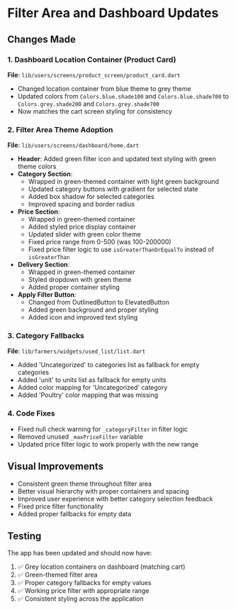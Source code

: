 # Filter Area and Dashboard Updates

## Changes Made

### 1. Dashboard Location Container (Product Card)
**File**: `lib/users/screens/product_screen/product_card.dart`
- Changed location container from blue theme to grey theme
- Updated colors from `Colors.blue.shade100` and `Colors.blue.shade700` to `Colors.grey.shade200` and `Colors.grey.shade700`
- Now matches the cart screen styling for consistency

### 2. Filter Area Theme Adoption
**File**: `lib/users/screens/dashboard/home.dart`
- **Header**: Added green filter icon and updated text styling with green theme colors
- **Category Section**: 
  - Wrapped in green-themed container with light green background
  - Updated category buttons with gradient for selected state
  - Added box shadow for selected categories
  - Improved spacing and border radius
- **Price Section**:
  - Wrapped in green-themed container
  - Added styled price display container
  - Updated slider with green color theme
  - Fixed price range from 0-500 (was 100-200000)
  - Fixed price filter logic to use `isGreaterThanOrEqualTo` instead of `isGreaterThan`
- **Delivery Section**:
  - Wrapped in green-themed container
  - Styled dropdown with green theme
  - Added proper container styling
- **Apply Filter Button**:
  - Changed from OutlinedButton to ElevatedButton
  - Added green background and proper styling
  - Added icon and improved text styling

### 3. Category Fallbacks
**File**: `lib/farmers/widgets/used_list/list.dart`
- Added 'Uncategorized' to categories list as fallback for empty categories
- Added 'unit' to units list as fallback for empty units
- Added color mapping for 'Uncategorized' category
- Added 'Poultry' color mapping that was missing

### 4. Code Fixes
- Fixed null check warning for `_categoryFilter` in filter logic
- Removed unused `_maxPriceFilter` variable
- Updated price filter logic to work properly with the new range

## Visual Improvements
- Consistent green theme throughout filter area
- Better visual hierarchy with proper containers and spacing
- Improved user experience with better category selection feedback
- Fixed price filter functionality
- Added proper fallbacks for empty data

## Testing
The app has been updated and should now have:
1. ✅ Grey location containers on dashboard (matching cart)
2. ✅ Green-themed filter area
3. ✅ Proper category fallbacks for empty values
4. ✅ Working price filter with appropriate range
5. ✅ Consistent styling across the application
